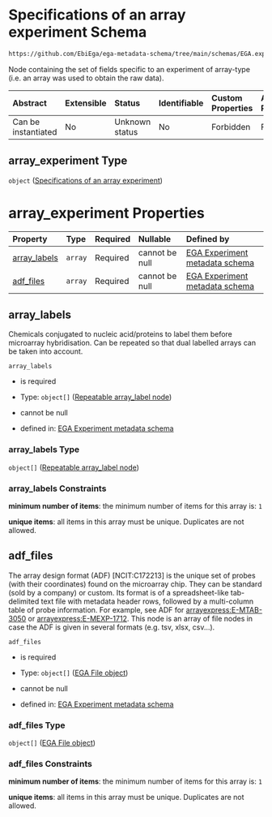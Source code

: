 # Specifications of an array experiment Schema

```txt
https://github.com/EbiEga/ega-metadata-schema/tree/main/schemas/EGA.experiment.json#/properties/experiment_type_specifications/properties/array_experiment
```

Node containing the set of fields specific to an experiment of array-type (i.e. an array was used to obtain the raw data).

| Abstract            | Extensible | Status         | Identifiable | Custom Properties | Additional Properties | Access Restrictions | Defined In                                                                           |
| :------------------ | :--------- | :------------- | :----------- | :---------------- | :-------------------- | :------------------ | :----------------------------------------------------------------------------------- |
| Can be instantiated | No         | Unknown status | No           | Forbidden         | Forbidden             | none                | [EGA.experiment.json\*](../../../schemas/EGA.experiment.json "open original schema") |

## array\_experiment Type

`object` ([Specifications of an array experiment](ega-9-properties-experiment-type-specifications-properties-specifications-of-an-array-experiment.md))

# array\_experiment Properties

| Property                       | Type    | Required | Nullable       | Defined by                                                                                                                                                                                                                                                                                                                                                                        |
| :----------------------------- | :------ | :------- | :------------- | :-------------------------------------------------------------------------------------------------------------------------------------------------------------------------------------------------------------------------------------------------------------------------------------------------------------------------------------------------------------------------------- |
| [array\_labels](#array_labels) | `array` | Required | cannot be null | [EGA Experiment metadata schema](ega-9-properties-experiment-type-specifications-properties-specifications-of-an-array-experiment-properties-array-label-of-the-experiment.md "https://github.com/EbiEga/ega-metadata-schema/tree/main/schemas/EGA.experiment.json#/properties/experiment_type_specifications/properties/array_experiment/properties/array_labels")               |
| [adf\_files](#adf_files)       | `array` | Required | cannot be null | [EGA Experiment metadata schema](ega-9-properties-experiment-type-specifications-properties-specifications-of-an-array-experiment-properties-array-design-format-adf-ncitc172213-file-block.md "https://github.com/EbiEga/ega-metadata-schema/tree/main/schemas/EGA.experiment.json#/properties/experiment_type_specifications/properties/array_experiment/properties/adf_files") |

## array\_labels

Chemicals conjugated to nucleic acid/proteins to label them before microarray hybridisation. Can be repeated so that dual labelled arrays can be taken into account.

`array_labels`

* is required

* Type: `object[]` ([Repeatable array\_label node](ega-12-definitions-repeatable-array_label-node.md))

* cannot be null

* defined in: [EGA Experiment metadata schema](ega-9-properties-experiment-type-specifications-properties-specifications-of-an-array-experiment-properties-array-label-of-the-experiment.md "https://github.com/EbiEga/ega-metadata-schema/tree/main/schemas/EGA.experiment.json#/properties/experiment_type_specifications/properties/array_experiment/properties/array_labels")

### array\_labels Type

`object[]` ([Repeatable array\_label node](ega-12-definitions-repeatable-array_label-node.md))

### array\_labels Constraints

**minimum number of items**: the minimum number of items for this array is: `1`

**unique items**: all items in this array must be unique. Duplicates are not allowed.

## adf\_files

The array design format (ADF) \[NCIT:C172213] is the unique set of probes (with their coordinates) found on the microarray chip. They can be standard (sold by a company) or custom. Its format is of a spreadsheet-like tab-delimited text file with metadata header rows, followed by a multi-column table of probe information. For example, see ADF for [arrayexpress:E-MTAB-3050](https://www.ebi.ac.uk/arrayexpress/files/A-GEOD-28079/A-GEOD-28079.adf.txt) or [arrayexpress:E-MEXP-1712](https://www.ebi.ac.uk/arrayexpress/files/A-AFFY-125/A-AFFY-125.adf.txt). This node is an array of file nodes in case the ADF is given in several formats (e.g. tsv, xlsx, csv...).

`adf_files`

* is required

* Type: `object[]` ([EGA File object](ega-12-definitions-ega-file-object.md))

* cannot be null

* defined in: [EGA Experiment metadata schema](ega-9-properties-experiment-type-specifications-properties-specifications-of-an-array-experiment-properties-array-design-format-adf-ncitc172213-file-block.md "https://github.com/EbiEga/ega-metadata-schema/tree/main/schemas/EGA.experiment.json#/properties/experiment_type_specifications/properties/array_experiment/properties/adf_files")

### adf\_files Type

`object[]` ([EGA File object](ega-12-definitions-ega-file-object.md))

### adf\_files Constraints

**minimum number of items**: the minimum number of items for this array is: `1`

**unique items**: all items in this array must be unique. Duplicates are not allowed.
